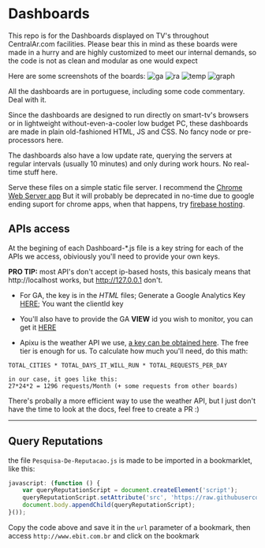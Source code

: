 # Dashboards
This repo is for the Dashboards displayed on TV's throughout CentralAr.com facilities. Please bear this in mind as these boards were made in a hurry and are highly customized to meet our internal demands, so the code is not as clean and modular as one would expect

Here are some screenshots of the boards:
![ga](https://user-images.githubusercontent.com/8310271/33607094-f6bcc766-d9a6-11e7-8451-c7e53823a0b4.png)
![ra](https://user-images.githubusercontent.com/8310271/33607096-f70a76fa-d9a6-11e7-818f-7e6b1fb1eecf.png)
![temp](https://user-images.githubusercontent.com/8310271/33607097-f729d658-d9a6-11e7-85a2-b9a89c5d8b62.png)
![graph](https://user-images.githubusercontent.com/8310271/33607095-f6e60676-d9a6-11e7-9797-8c909f7615ba.png)


All the dashboards are in portuguese, including some code commentary. Deal with it.

Since the dashboards are designed to run directly on smart-tv's browsers or in lightweight without-even-a-cooler low budget PC, these dashboards are made in plain old-fashioned HTML, JS and CSS. No fancy node or pre-processors here.

The dashboards also have a low update rate, querying the servers at regular intervals (usually 10 minutes) and only during work hours. No real-time stuff here.

Serve these files on a simple static file server. I recommend the [Chrome Web Server app](https://chrome.google.com/webstore/detail/web-server-for-chrome/ofhbbkphhbklhfoeikjpcbhemlocgigb?hl=en) But it will probably be deprecated in no-time due to google ending suport for chrome apps, when that happens, try [firebase hosting](https://firebase.google.com/).

## APIs access

At the begining of each Dashboard-*.js file is a key string for each of the APIs we access, obiviously you'll need to provide your own keys.

**PRO TIP:** most API's don't accept ip-based hosts, this basicaly means that http://localhost works, but http://127.0.0.1 don't.

- For GA, the key is in the _HTML_ files; Generate a Google Analytics Key [HERE](https://console.developers.google.com/apis/credentials); You want the clientId key

- You'll also have to provide the GA **VIEW** id you wish to monitor, you can get it [HERE](https://ga-dev-tools.appspot.com/account-explorer/)

- Apixu is the weather API we use, [a key can be obtained here](https://www.apixu.com/). The free tier is enough for us. To calculate how much you'll need, do this math:
```
TOTAL_CITIES * TOTAL_DAYS_IT_WILL_RUN * TOTAL_REQUESTS_PER_DAY

in our case, it goes like this:
27*24*2 = 1296 requests/Month (+ some requests from other boards)
```
There's probally a more efficient way to use the weather API, but I just don't have the time to look at the docs, feel free to create a PR :)

---

## Query Reputations

the file `Pesquisa-De-Reputacao.js` is made to be imported in a bookmarklet, like this:

```js
javascript: (function () {
    var queryReputationScript = document.createElement('script');
    queryReputationScript.setAttribute('src', 'https://raw.githubusercontent.com/leocb/Dashboards-CentralAr/master/Pesquisa-De-Reputacao.js');
    document.body.appendChild(queryReputationScript);
}());
```

Copy the code above and save it in the `url` parameter of a bookmark, then access `http://www.ebit.com.br` and click on the bookmark